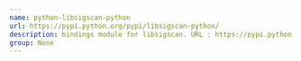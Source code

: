 ```yaml
---
name: python-libsigscan-python
url: https://pypi.python.org/pypi/libsigscan-python/
description: bindings module for libsigscan. URL : https://pypi.python.org/pypi/libsigscan-python/ Groups : None
group: None
---
```

